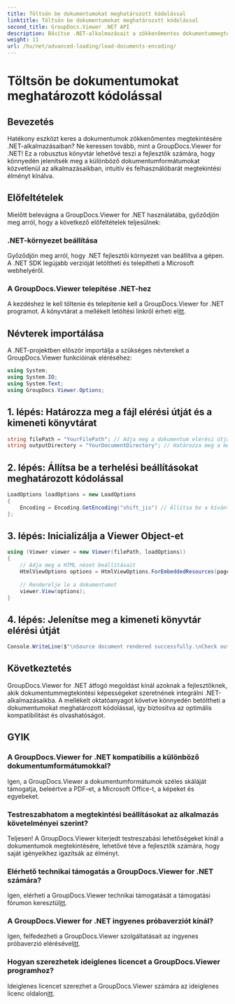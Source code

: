 ```yaml
---
title: Töltsön be dokumentumokat meghatározott kódolással
linktitle: Töltsön be dokumentumokat meghatározott kódolással
second_title: GroupDocs.Viewer .NET API
description: Bővítse .NET-alkalmazásait a zökkenőmentes dokumentummegtekintéssel a GroupDocs.Viewer for .NET segítségével. Könnyedén betöltheti a dokumentumokat speciális kódolással, és testreszabhatja a megtekintési élményt.
weight: 11
url: /hu/net/advanced-loading/load-documents-encoding/
---
```


# Töltsön be dokumentumokat meghatározott kódolással

## Bevezetés
Hatékony eszközt keres a dokumentumok zökkenőmentes megtekintésére .NET-alkalmazásaiban? Ne keressen tovább, mint a GroupDocs.Viewer for .NET! Ez a robusztus könyvtár lehetővé teszi a fejlesztők számára, hogy könnyedén jelenítsék meg a különböző dokumentumformátumokat közvetlenül az alkalmazásaikban, intuitív és felhasználóbarát megtekintési élményt kínálva.
## Előfeltételek
Mielőtt belevágna a GroupDocs.Viewer for .NET használatába, győződjön meg arról, hogy a következő előfeltételek teljesülnek:
### .NET-környezet beállítása
Győződjön meg arról, hogy .NET fejlesztői környezet van beállítva a gépen. A .NET SDK legújabb verzióját letöltheti és telepítheti a Microsoft webhelyéről.
### A GroupDocs.Viewer telepítése .NET-hez
 A kezdéshez le kell töltenie és telepítenie kell a GroupDocs.Viewer for .NET programot. A könyvtárat a mellékelt letöltési linkről érheti el[itt](https://releases.groupdocs.com/viewer/net/).

## Névterek importálása
A .NET-projektben először importálja a szükséges névtereket a GroupDocs.Viewer funkcióinak eléréséhez:
```csharp
using System;
using System.IO;
using System.Text;
using GroupDocs.Viewer.Options;
```

## 1. lépés: Határozza meg a fájl elérési útját és a kimeneti könyvtárat
```csharp
string filePath = "YourFilePath"; // Adja meg a dokumentum elérési útját
string outputDirectory = "YourDocumentDirectory"; // Határozza meg a megjelenített oldalak kimeneti könyvtárát
```
## 2. lépés: Állítsa be a terhelési beállításokat meghatározott kódolással
```csharp
LoadOptions loadOptions = new LoadOptions
{
    Encoding = Encoding.GetEncoding("shift_jis") // Állítsa be a kívánt kódolást (pl. shift_jis)
};
```
## 3. lépés: Inicializálja a Viewer Object-et
```csharp
using (Viewer viewer = new Viewer(filePath, loadOptions))
{
    // Adja meg a HTML nézet beállításait
    HtmlViewOptions options = HtmlViewOptions.ForEmbeddedResources(pageFilePathFormat);
    
    // Renderelje le a dokumentumot
    viewer.View(options);
}
```
## 4. lépés: Jelenítse meg a kimeneti könyvtár elérési útját
```csharp
Console.WriteLine($"\nSource document rendered successfully.\nCheck output in {outputDirectory}.");
```

## Következtetés
GroupDocs.Viewer for .NET átfogó megoldást kínál azoknak a fejlesztőknek, akik dokumentummegtekintési képességeket szeretnének integrálni .NET-alkalmazásaikba. A mellékelt oktatóanyagot követve könnyedén betöltheti a dokumentumokat meghatározott kódolással, így biztosítva az optimális kompatibilitást és olvashatóságot.
## GYIK
### A GroupDocs.Viewer for .NET kompatibilis a különböző dokumentumformátumokkal?
Igen, a GroupDocs.Viewer a dokumentumformátumok széles skáláját támogatja, beleértve a PDF-et, a Microsoft Office-t, a képeket és egyebeket.
### Testreszabhatom a megtekintési beállításokat az alkalmazás követelményei szerint?
Teljesen! A GroupDocs.Viewer kiterjedt testreszabási lehetőségeket kínál a dokumentumok megtekintésére, lehetővé téve a fejlesztők számára, hogy saját igényeikhez igazítsák az élményt.
### Elérhető technikai támogatás a GroupDocs.Viewer for .NET számára?
 Igen, elérheti a GroupDocs.Viewer technikai támogatását a támogatási fórumon keresztül[itt](https://forum.groupdocs.com/c/viewer/9).
### A GroupDocs.Viewer for .NET ingyenes próbaverziót kínál?
Igen, felfedezheti a GroupDocs.Viewer szolgáltatásait az ingyenes próbaverzió elérésével[itt](https://releases.groupdocs.com/).
### Hogyan szerezhetek ideiglenes licencet a GroupDocs.Viewer programhoz?
 Ideiglenes licencet szerezhet a GroupDocs.Viewer számára az ideiglenes licenc oldalon[itt](https://purchase.groupdocs.com/temporary-license/).